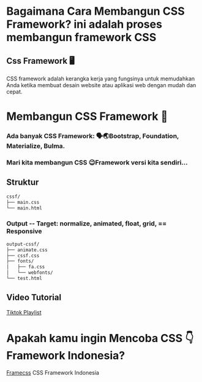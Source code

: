 # Bagaimana Cara Membangun CSS Framework? ini adalah proses membangun framework CSS
## Css Framework 🖥️
CSS framework adalah kerangka kerja yang fungsinya untuk memudahkan Anda ketika membuat desain website atau aplikasi web dengan mudah dan cepat.
# Membangun CSS Framework 🤷
### Ada banyak CSS Framework: 🗣️🌏Bootstrap, Foundation, Materialize, Bulma.
### Mari kita membangun CSS 😉Framework versi kita sendiri...
## Struktur
```txt
cssf/
├── main.css
└── main.html
```
### Output -- Target: normalize, animated, float, grid, == Responsive
```txt
output-cssf/
├── animate.css
├── cssf.css
├── fonts/
│   ├── fa.css
│   └── webfonts/
└── test.html
```
## Video Tutorial
[Tiktok Playlist](https://www.tiktok.com/@nelsenniko/playlist/CSSF-7213333505307724570?_r=1&_d=djde8a3318j1f3&language=id&u_code=d08hfb9h9k9dm0&utm_source=copy&utm_campaign=client_share&utm_medium=android&share_iid=7202624160978552577&share_link_id=c1c7736a-55bc-476f-af8d-f0c7215ed64a&share_app_id=1180&ugbiz_name=Unknown&ug_btm=b2878%2CMixVideoDetailActivity)
# Apakah kamu ingin Mencoba CSS 👇 Framework Indonesia? 
[Framecss](https://github.com/nelsenpro/frame) CSS Framework Indonesia 

